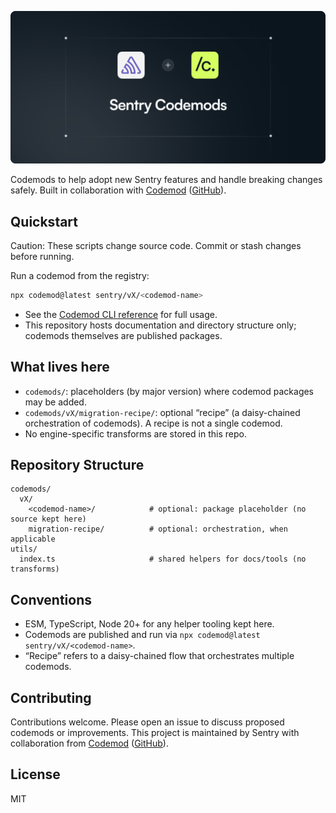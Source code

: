 <img
  src=".github/assets/sentry-codemods.png"
  alt="Sentry SDDK Migration Codemods"
/>

Codemods to help adopt new Sentry features and handle breaking changes safely. Built in collaboration with [Codemod](https://codemod.com/) ([GitHub](https://github.com/codemod)).

## Quickstart

Caution: These scripts change source code. Commit or stash changes before running.

Run a codemod from the registry:

```bash
npx codemod@latest sentry/vX/<codemod-name>
```

- See the [Codemod CLI reference](https://docs.codemod.com/cli/cli-reference) for full usage.
- This repository hosts documentation and directory structure only; codemods themselves are published packages.

## What lives here

- `codemods/`: placeholders (by major version) where codemod packages may be added.
- `codemods/vX/migration-recipe/`: optional “recipe” (a daisy-chained orchestration of codemods). A recipe is not a single codemod.
- No engine-specific transforms are stored in this repo.

## Repository Structure

```
codemods/
  vX/
    <codemod-name>/            # optional: package placeholder (no source kept here)
    migration-recipe/          # optional: orchestration, when applicable
utils/
  index.ts                     # shared helpers for docs/tools (no transforms)
```

## Conventions

- ESM, TypeScript, Node 20+ for any helper tooling kept here.
- Codemods are published and run via `npx codemod@latest sentry/vX/<codemod-name>`.
- “Recipe” refers to a daisy-chained flow that orchestrates multiple codemods.

## Contributing

Contributions welcome. Please open an issue to discuss proposed codemods or improvements.
This project is maintained by Sentry with collaboration from [Codemod](https://codemod.com/) ([GitHub](https://github.com/codemod)).

## License

MIT
